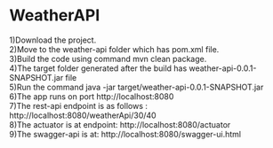 # WeatherAPI

1)Download the project.<br>
2)Move to the weather-api folder which has pom.xml file.<br>
3)Build the code using command mvn clean package.<br>
4)The target folder generated after the build has weather-api-0.0.1-SNAPSHOT.jar file<br>
5)Run the command java -jar target/weather-api-0.0.1-SNAPSHOT.jar<br>
6)The app runs on port http://localhost:8080<br>
7)The rest-api endpoint is as follows : http://localhost:8080/weatherApi/30/40<br>
8)The actuator is at endpoint: http://localhost:8080/actuator<br>
9)The swagger-api is at: http://localhost:8080/swagger-ui.html<br>
